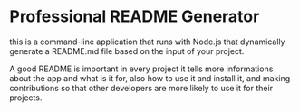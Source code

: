 # Professional README Generator
this is a command-line application that runs with Node.js that dynamically generate a README.md file based on the input of your project.


A good README is important in every project it tells more informations about the app and what is it for, also how to use it and install it, and making contributions so that other developers are more likely to use it for their projects.

